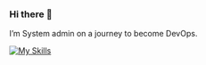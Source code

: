 ### Hi there 👋
I’m System admin on a journey to become DevOps.

[![My Skills](https://skillicons.dev/icons?i=linux,git,aws,python,docker)](https://skillicons.dev)
<!--
**trolltechie/trolltechie** is a ✨ _special_ ✨ repository because its `README.md` (this file) appears on your GitHub profile.

Here are some ideas to get you started:

- 🔭 I’m currently working on ...
- 🌱 I’m currently learning ...
- 👯 I’m looking to collaborate on ...
- 🤔 I’m looking for help with ...
- 💬 Ask me about ...
- 📫 How to reach me: ...
- 😄 Pronouns: ...
- ⚡ Fun fact: ...
-->
